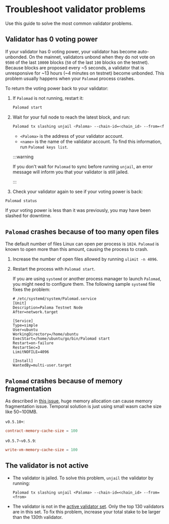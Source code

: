 # Troubleshoot validator problems

Use this guide to solve the most common validator problems.

## Validator has 0 voting power

If your validator has 0 voting power, your validator has become auto-unbonded. 
On the mainnet, validators unbond when they do not vote on `9500` of the last `10000` 
blocks (`50` of the last `100` blocks on the testnet). Because blocks are proposed every 
~5 seconds, a validator that is unresponsive for ~13 hours (~4 minutes on testnet) 
become unbonded. This problem usually happens when your `Palomad` process crashes.

To return the voting power back to your validator:

1. If `Palomad` is not running, restart it:

   ```bash
   Palomad start
   ```

2. Wait for your full node to reach the latest block, and run:

   ```bash
   Palomad tx slashing unjail <Paloma> --chain-id=<chain_id> --from=<from>
   ```

   - `<Paloma>` is the address of your validator account.
   - `<name>` is the name of the validator account. To find this information, run `Palomad keys list`.

   :::warning

   If you don't wait for `Palomad` to sync before running `unjail`, an error 
   message will inform you that your validator is still jailed.

   :::

3.  Check your validator again to see if your voting power is back:

   ```bash
   Palomad status
   ```

   If your voting power is less than it was previously, you may have been slashed for downtime.

## `Palomad` crashes because of too many open files

The default number of files Linux can open per process is `1024`. `Palomad` is
known to open more than this amount, causing the process to crash.

1. Increase the number of open files allowed by running `ulimit -n 4096`.  

2. Restart the process with `Palomad start`.

   If you are using `systemd` or another process manager to launch `Palomad`, 
   you might need to configure them. The following  sample `systemd` file fixes 
   the problem:

   ```systemd
   # /etc/systemd/system/Palomad.service
   [Unit]
   Description=Paloma Testnet Node
   After=network.target

   [Service]
   Type=simple
   User=ubuntu
   WorkingDirectory=/home/ubuntu
   ExecStart=/home/ubuntu/go/bin/Palomad start
   Restart=on-failure
   RestartSec=3
   LimitNOFILE=4096

   [Install]
   WantedBy=multi-user.target
   ```
## `Palomad` crashes because of memory fragmentation

As described in [this issue](https://github.com/Paloma-money/core/issues/592), huge 
memory allocation can cause memory fragmentation issue. Temporal solution is just using 
small wasm cache size like 50~100MB.

`v0.5.10+`:

```toml
contract-memory-cache-size = 100
```

`v0.5.7~v0.5.9`:

```toml
write-vm-memory-cache-size = 100
```

## The validator is not active

- The validator is jailed. To solve this problem, `unjail` the validator by running:

    `Palomad tx slashing unjail <Paloma> --chain-id=<chain_id> --from=<from>`

- The validator is not in the [active validator set](../../learn/glossary.md#active-set). 
  Only the top 130 validators are in this set. To fix this problem, increase your total 
  stake to be larger than the 130th validator.
